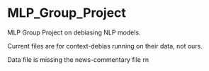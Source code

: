 # MLP_Group_Project
MLP Group Project on debiasing NLP models.

Current files are for context-debias running on their data, not ours.

Data file is missing the news-commentary file rn
